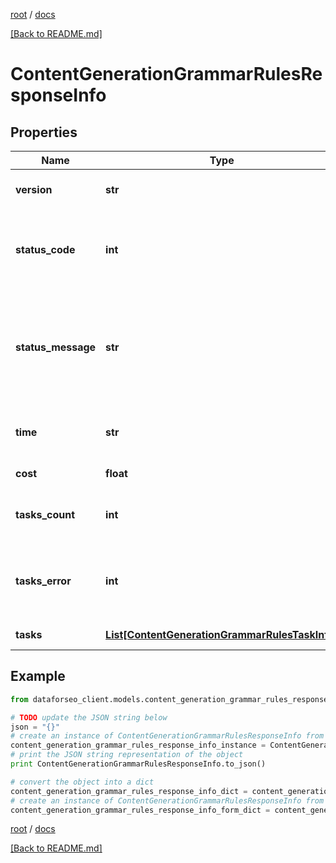[root](./../ "root") / [docs](./ "docs")

[[Back to README.md]](./../README.md "[Back to README.md]")

# ContentGenerationGrammarRulesResponseInfo

## Properties

Name | Type | Description | Notes
------------ | ------------- | ------------- | -------------
**version** | **str** | the current version of the API | [optional]
**status_code** | **int** | general status code you can find the full list of the response codes here | [optional]
**status_message** | **str** | general informational message you can find the full list of general informational messages here | [optional]
**time** | **str** | total execution time, seconds | [optional]
**cost** | **float** | total tasks cost, USD | [optional]
**tasks_count** | **int** | the number of tasks in the tasks array | [optional]
**tasks_error** | **int** | the number of tasks in the tasks array returned with an error | [optional]
**tasks** | [**List[ContentGenerationGrammarRulesTaskInfo]**](ContentGenerationGrammarRulesTaskInfo.md) | array of tasks | [optional]

## Example

```python
from dataforseo_client.models.content_generation_grammar_rules_response_info import ContentGenerationGrammarRulesResponseInfo

# TODO update the JSON string below
json = "{}"
# create an instance of ContentGenerationGrammarRulesResponseInfo from a JSON string
content_generation_grammar_rules_response_info_instance = ContentGenerationGrammarRulesResponseInfo.from_json(json)
# print the JSON string representation of the object
print ContentGenerationGrammarRulesResponseInfo.to_json()

# convert the object into a dict
content_generation_grammar_rules_response_info_dict = content_generation_grammar_rules_response_info_instance.to_dict()
# create an instance of ContentGenerationGrammarRulesResponseInfo from a dict
content_generation_grammar_rules_response_info_form_dict = content_generation_grammar_rules_response_info.from_dict(content_generation_grammar_rules_response_info_dict)
```

  

[root](./../ "root") / [docs](./ "docs")

[[Back to README.md]](./../README.md "[Back to README.md]")